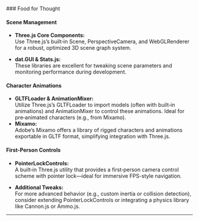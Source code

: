 
### Food for Thought
#### Scene Management

- **Three.js Core Components:**  
  Use Three.js’s built‑in Scene, PerspectiveCamera, and WebGLRenderer for a robust, optimized 3D scene graph system.
  
- **dat.GUI & Stats.js:**  
  These libraries are excellent for tweaking scene parameters and monitoring performance during development.

#### Character Animations

- **GLTFLoader & AnimationMixer:**  
  Utilize Three.js’s GLTFLoader to import models (often with built‑in animations) and AnimationMixer to control these animations. Ideal for pre‑animated characters (e.g., from Mixamo).  
- **Mixamo:**  
  Adobe’s Mixamo offers a library of rigged characters and animations exportable in GLTF format, simplifying integration with Three.js.

#### First-Person Controls

- **PointerLockControls:**  
  A built‑in Three.js utility that provides a first‑person camera control scheme with pointer lock—ideal for immersive FPS-style navigation.
  
- **Additional Tweaks:**  
  For more advanced behavior (e.g., custom inertia or collision detection), consider extending PointerLockControls or integrating a physics library like Cannon.js or Ammo.js.

---